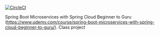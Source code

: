 [![CircleCI](https://circleci.com/gh/sfg-beer-works/brewery-monolith.svg?style=svg)](https://circleci.com/gh/sfg-beer-works/brewery-monolith)

Spring Boot Microservices with Spring Cloud Beginner to Guru (https://www.udemy.com/course/spring-boot-microservices-with-spring-cloud-beginner-to-guru/). Class project
